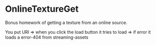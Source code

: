 # OnlineTextureGet
Bonus homework of getting a texture from an online source.

You put URI => when you click the load button it tries to load => if error it loads a error-404 from streaming-assets
